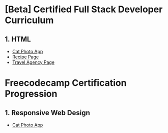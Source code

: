 # [Beta] Certified Full Stack Developer Curriculum

## 1. HTML

-   [Cat Photo App](https://github.com/Matt-Dav/Freecodecamp-Certification-Projects/tree/main/Cat%20Photo%20App)
-   [Recipe Page](https://github.com/Matt-Dav/Freecodecamp-Certification-Projects/tree/main/Recipe%20Page)
-   [Travel Agency Page](https://github.com/Matt-Dav/Freecodecamp-Certification-Projects/tree/main/Travel%20Agency%20Page)

# Freecodecamp Certification Progression

## 1. Responsive Web Design

-   [Cat Photo App](https://github.com/Matt-Dav/Freecodecamp-Certification-Projects/tree/main/Cat%20Photo%20App)
